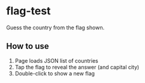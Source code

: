 flag-test
=========

Guess the country from the flag shown.

How to use
----------

1. Page loads JSON list of countries
2. Tap the flag to reveal the answer (and capital city)
3. Double-click to show a new flag
